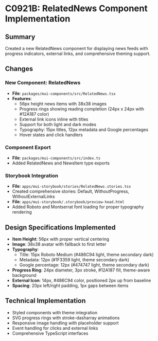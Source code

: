 # C0921B: RelatedNews Component Implementation

## Summary
Created a new RelatedNews component for displaying news feeds with progress indicators, external links, and comprehensive theming support.

## Changes

### New Component: RelatedNews
- **File**: `packages/mui-components/src/RelatedNews.tsx`
- **Features**:
  - 56px height news items with 38x38 images
  - Progress rings showing reading completion (24px x 24px with #12A187 color)
  - External link icons inline with titles
  - Support for both light and dark modes
  - Typography: 15px titles, 12px metadata and Google percentages
  - Hover states and click handlers

### Component Export
- **File**: `packages/mui-components/src/index.ts`
- Added RelatedNews and NewsItem type exports

### Storybook Integration
- **File**: `apps/mui-storybook/stories/RelatedNews.stories.tsx`
- Created comprehensive stories: Default, WithoutProgress, WithoutExternalLinks
- **File**: `apps/mui-storybook/.storybook/preview-head.html`
- Added Roboto and Montserrat font loading for proper typography rendering

## Design Specifications Implemented
- **Item Height**: 56px with proper vertical centering
- **Image**: 38x38 avatar with fallback to first letter
- **Typography**:
  - Title: 15px Roboto Medium (#486C94 light, theme secondary dark)
  - Metadata: 12px (#1F3359 light, theme secondary dark)
  - Google percentage: 12px (#474747 light, theme secondary dark)
- **Progress Ring**: 24px diameter, 3px stroke, #12A187 fill, theme-aware background
- **External Icon**: 14px, #486C94 color, positioned 2px up from baseline
- **Spacing**: 20px left/right padding, 1px gaps between items

## Technical Implementation
- Styled components with theme integration
- SVG progress rings with stroke-dasharray animations
- Responsive image handling with placeholder support
- Event handling for clicks and external links
- Comprehensive TypeScript interfaces